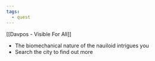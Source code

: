 ```yaml
---
tags:
  - quest
---
```


[[Davpos - Visible For All]]
- The biomechanical nature of the nauiloid intrigues you
- Search the city to find out more